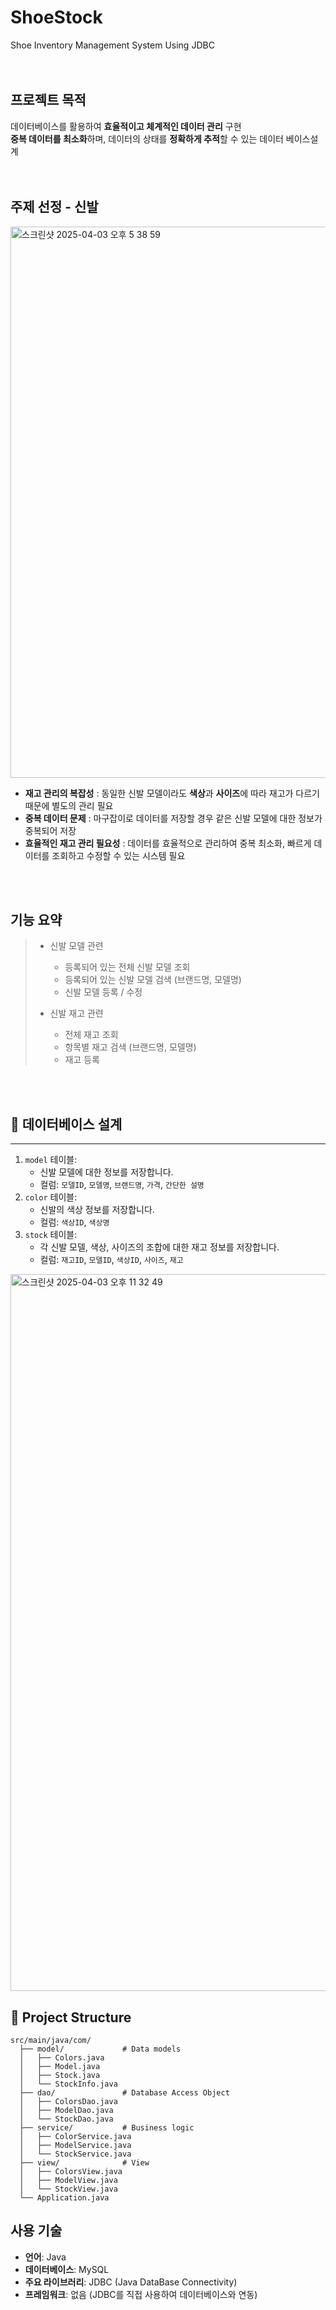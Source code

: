 # ShoeStock
Shoe Inventory Management System Using JDBC  
<br>
<br>

## 프로젝트 목적
데이터베이스를 활용하여 **효율적이고 체계적인 데이터 관리** 구현  
**중복 데이터를 최소화**하며, 데이터의 상태를 **정확하게 추적**할 수 있는 데이터 베이스설계
<br>
<br>
<br>

## 주제 선정 - 신발
<img width="882" alt="스크린샷 2025-04-03 오후 5 38 59" src="https://github.com/user-attachments/assets/32636f48-e15f-492a-b10d-365889cb1a2e" />

- **재고 관리의 복잡성** : 동일한 신발 모델이라도 **색상**과 **사이즈**에 따라 재고가 다르기 때문에 별도의 관리 필요
- **중복 데이터 문제** : 마구잡이로 데이터를 저장할 경우 같은 신발 모델에 대한 정보가 중복되어 저장
- **효율적인 재고 관리 필요성** : 데이터를 효율적으로 관리하여 중복 최소화, 빠르게 데이터를 조회하고 수정할 수 있는 시스템 필요
<br>
<br>

## 기능 요약


> - 신발 모델 관련
>   
>    - 등록되어 있는 전체 신발 모델 조회
>    - 등록되어 있는 신발 모델 검색 (브랜드명, 모델명)
>    - 신발 모델 등록 / 수정
>      
> - 신발 재고 관련
>    
>    - 전체 재고 조회
>    - 항목별 재고 검색 (브랜드명, 모델명)
>    - 재고 등록
<br>
<br>


## 💾 데이터베이스 설계

---

1. `model` 테이블:
    - 신발 모델에 대한 정보를 저장합니다.
    - 컬럼: `모델ID`, `모델명`, `브랜드명`, `가격`, `간단한 설명`
2. `color` 테이블:
    - 신발의 색상 정보를 저장합니다.
    - 컬럼: `색상ID`, `색상명`
3. `stock` 테이블:
    - 각 신발 모델, 색상, 사이즈의 조합에 대한 재고 정보를 저장합니다.
    - 컬럼: `재고ID`, `모델ID`, `색상ID`, `사이즈`, `재고`

<img width="1147" alt="스크린샷 2025-04-03 오후 11 32 49" src="https://github.com/user-attachments/assets/bb8bf12d-44c7-41bb-8922-75bad139b3eb" />


## 📁 Project Structure


```
src/main/java/com/
  ├── model/             # Data models
  │   ├── Colors.java
  │   ├── Model.java
  │   ├── Stock.java
  │   └── StockInfo.java
  ├── dao/               # Database Access Object
  │   ├── ColorsDao.java
  │   ├── ModelDao.java
  │   └── StockDao.java
  ├── service/           # Business logic
  │   ├── ColorService.java
  │   ├── ModelService.java
  │   └── StockService.java
  ├── view/              # View
  │   ├── ColorsView.java
  │   ├── ModelView.java
  │   └── StockView.java
  └── Application.java
```

## 사용 기술

- **언어**: Java
- **데이터베이스**: MySQL
- **주요 라이브러리**: JDBC (Java DataBase Connectivity)
- **프레임워크**: 없음 (JDBC를 직접 사용하여 데이터베이스와 연동)
